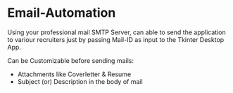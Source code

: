# Email-Automation
Using your professional mail SMTP Server, can able to send the application to variour recruiters just by passing Mail-ID as input to the Tkinter Desktop App.

Can be Customizable before sending mails:
* Attachments like Coverletter & Resume
* Subject (or) Description in the body of mail 
